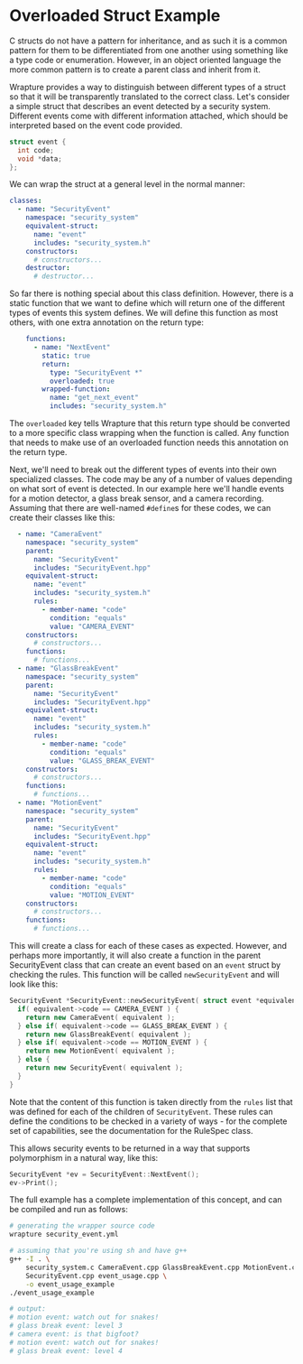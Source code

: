 # Overloaded Struct Example

C structs do not have a pattern for inheritance, and as such it is a common
pattern for them to be differentiated from one another using something like a
type code or enumeration. However, in an object oriented language the more
common pattern is to create a parent class and inherit from it.

Wrapture provides a way to distinguish between different types of a struct so
that it will be transparently translated to the correct class. Let's consider a
simple struct that describes an event detected by a security system. Different
events come with different information attached, which should be interpreted
based on the event code provided.

```c
struct event {
  int code;
  void *data;
};
```

We can wrap the struct at a general level in the normal manner:

```yaml
classes:
  - name: "SecurityEvent"
    namespace: "security_system"
    equivalent-struct:
      name: "event"
      includes: "security_system.h"
    constructors:
      # constructors...
    destructor:
      # destructor...
```

So far there is nothing special about this class definition. However, there is
a static function that we want to define which will return one of the different
types of events this system defines. We will define this function as most
others, with one extra annotation on the return type:

```yaml
    functions:
      - name: "NextEvent"
        static: true
        return:
          type: "SecurityEvent *"
          overloaded: true
        wrapped-function:
          name: "get_next_event"
          includes: "security_system.h"
```

The `overloaded` key tells Wrapture that this return type should be converted
to a more specific class wrapping when the function is called. Any function that
needs to make use of an overloaded function needs this annotation on the return
type.

Next, we'll need to break out the different types of events into their own
specialized classes. The code may be any of a number of values depending on what
sort of event is detected. In our example here we'll handle events for a motion
detector, a glass break sensor, and a camera recording. Assuming that there are
well-named `#define`s for these codes, we can create their classes like this:

```yaml
  - name: "CameraEvent"
    namespace: "security_system"
    parent:
      name: "SecurityEvent"
      includes: "SecurityEvent.hpp"
    equivalent-struct:
      name: "event"
      includes: "security_system.h"
      rules:
        - member-name: "code"
          condition: "equals"
          value: "CAMERA_EVENT"
    constructors:
      # constructors...
    functions:
      # functions...
  - name: "GlassBreakEvent"
    namespace: "security_system"
    parent:
      name: "SecurityEvent"
      includes: "SecurityEvent.hpp"
    equivalent-struct:
      name: "event"
      includes: "security_system.h"
      rules:
        - member-name: "code"
          condition: "equals"
          value: "GLASS_BREAK_EVENT"
    constructors:
      # constructors...
    functions:
      # functions...
  - name: "MotionEvent"
    namespace: "security_system"
    parent:
      name: "SecurityEvent"
      includes: "SecurityEvent.hpp"
    equivalent-struct:
      name: "event"
      includes: "security_system.h"
      rules:
        - member-name: "code"
          condition: "equals"
          value: "MOTION_EVENT"
    constructors:
      # constructors...
    functions:
      # functions...
```

This will create a class for each of these cases as expected. However, and
perhaps more importantly, it will also create a function in the parent
SecurityEvent class that can create an event based on an `event` struct by
checking the rules. This function will be called `newSecurityEvent` and will
look like this:

```cpp
SecurityEvent *SecurityEvent::newSecurityEvent( struct event *equivalent ) {
  if( equivalent->code == CAMERA_EVENT ) {
    return new CameraEvent( equivalent );
  } else if( equivalent->code == GLASS_BREAK_EVENT ) {
    return new GlassBreakEvent( equivalent );
  } else if( equivalent->code == MOTION_EVENT ) {
    return new MotionEvent( equivalent );
  } else {
    return new SecurityEvent( equivalent );
  }
}
```

Note that the content of this function is taken directly from the `rules` list
that was defined for each of the children of `SecurityEvent`. These rules can
define the conditions to be checked in a variety of ways - for the complete set
of capabilities, see the documentation for the RuleSpec class.

This allows security events to be returned in a way that supports polymorphism
in a natural way, like this:

```cpp
SecurityEvent *ev = SecurityEvent::NextEvent();
ev->Print();
```

The full example has a complete implementation of this concept, and can be
compiled and run as follows:

```sh
# generating the wrapper source code
wrapture security_event.yml

# assuming that you're using sh and have g++
g++ -I . \
    security_system.c CameraEvent.cpp GlassBreakEvent.cpp MotionEvent.cpp \
    SecurityEvent.cpp event_usage.cpp \
    -o event_usage_example
./event_usage_example

# output:
# motion event: watch out for snakes!
# glass break event: level 3
# camera event: is that bigfoot?
# motion event: watch out for snakes!
# glass break event: level 4
```

